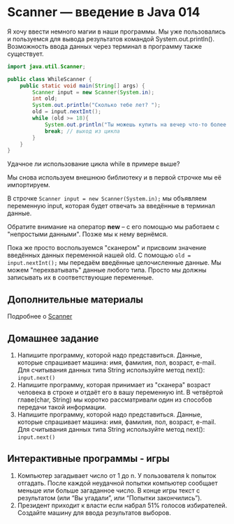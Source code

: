 # Scanner — введение в Java 014

Я хочу ввести немного магии в наши программы. Мы уже пользовались и пользуемся для вывода результатов командой System.out.println(). Возможность ввода данных через терминал в программу также существует.

```Java
import java.util.Scanner;

public class WhileScanner {
	public static void main(String[] args) {
		Scanner input = new Scanner(System.in);
		int old;
		System.out.println("Сколько тебе лет? ");
		old = input.nextInt();
		while (old >= 18){
			System.out.println("Ты можешь купить на вечер что-то более крепкое, чем чай");
			break; // выход из цикла
		}
	}
}
```

Удачное ли использование цикла while в примере выше?

Мы снова используем внешнюю библиотеку и в первой строчке мы её импортируем.

В строчке ``Scanner input = new Scanner(System.in);`` мы объявляем переменную input, которая будет отвечать за введённые в терминал данные. 

Обратите внимание на оператор **new** – с его помощью мы работаем с "непростыми данными". Позже мы к нему вернёмся. 

Пока же просто воспользуемся "сканером" и присвоим значение введённых данных переменной нашей old. С помощью ``old = input.nextInt();`` мы передаём введённые целочисленные данные. Мы можем "перехватывать" данные любого типа. Просто мы должны записывать их в соответствующие переменные.

## Дополнительные материалы

Подробнее о [Scanner](https://docs.oracle.com/javase/8/docs/api/java/util/Scanner.html) 

## Домашнее задание

1. Напишите программу, которой надо представиться. Данные, которые спрашивает машина: имя, фамилия, пол, возраст, e-mail. Для считывания данных типа String используйте метод next():  ``input.next()``
2. Напишите программу, которая принимает из "сканера" возраст человека в строке и отдаёт его в вашу переменную int. В четвёртой главе(char, String) мы коротко рассматривали один из способов передачи такой информации.
3. Напишите программу, которой надо представиться. Данные, которые спрашивает машина: имя, фамилия, пол, возраст, e-mail. Для считывания данных типа String используйте метод next():  ``input.next()``

## Интерактивные программы - игры

1. Компьютер загадывает число от 1 до n. У пользователя k попыток отгадать. После каждой неудачной попытки компьютер сообщает меньше или больше загаданное число. В конце игры текст с результатом (или “Вы угадали”, или “Попытки закончились”).
2. Президент приходит к власти если набрал 51% голосов избирателей. Создайте машину для ввода результатов выборов.

